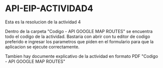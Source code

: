 # API-EIP-ACTIVIDAD4
Esta es la resolucion de la actividad 4

Dentro de la carpeta "Codigo - API GOOGLE MAP ROUTES" se encuentra todo el codigo de la actividad. Bastaria con abrir con tu editor de codigo preferido e ingresar los parametros que piden en el formulario para que la aplicacion se ejecute correctamente.

Tambien hay documente explicativo de la actividad en formato PDF "Codigo - API GOOGLE MAP ROUTES"

